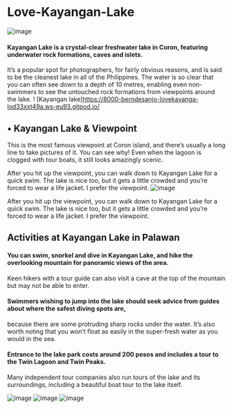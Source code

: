 # Love-Kayangan-Lake
![image](https://user-images.githubusercontent.com/126774702/229324782-c7b592ad-8072-4227-b969-3afa44c1fb1d.png)
#### Kayangan Lake is a crystal-clear freshwater lake in Coron, featuring underwater rock formations, caves and islets.
It’s a popular spot for photographers, for fairly obvious reasons, and is said to be the cleanest lake in all of the Philippines. 
The water is so clear that you can often see down to a depth of 10 metres,
enabling even non-swimmers to see the untouched rock formations from viewpoints around the lake.
! [Kayangan lake]https://8000-berndesanjo-lovekayanga-lod33xxt49a.ws-eu93.gitpod.io/

## • Kayangan Lake & Viewpoint
This is the most famous viewpoint at Coron island, and there’s usually a long line to take pictures of it. 
You can see why! Even when the lagoon is clogged with tour boats, it still looks amazingly scenic.

After you hit up the viewpoint, you can walk down to Kayangan Lake for a quick swim. 
The lake is nice too, but it gets a little crowded and you’re forced to wear a life jacket. I prefer the viewpoint.
![image](https://user-images.githubusercontent.com/126774702/229325598-139ddc89-3ae3-42f3-a8f0-7ce531fadc7e.png)

After you hit up the viewpoint, you can walk down to Kayangan Lake for a quick swim. 
The lake is nice too, but it gets a little crowded and you’re forced to wear a life jacket. I prefer the viewpoint.
## Activities at Kayangan Lake in Palawan

#### You can swim, snorkel and dive in Kayangan Lake, and hike the overlooking mountain for panoramic views of the area.
Keen hikers with a tour guide can also visit a cave at the top of the mountain but may not be able to enter.

#### Swimmers wishing to jump into the lake should seek advice from guides about where the safest diving spots are,
because there are some protruding sharp rocks under the water. 
It’s also worth noting that you won’t float as easily in the super-fresh water as you would in the sea.

#### Entrance to the lake park costs around 200 pesos and includes a tour to the Twin Lagoon and Twin Peaks. 
Many independent tour companies also run tours of the lake and its surroundings, including a beautiful boat tour to the lake itself.


![image](https://user-images.githubusercontent.com/126774702/229325873-da579ba5-e9a8-46e4-8d8f-4bca1f02c836.png)
![image](https://user-images.githubusercontent.com/126774702/229326391-774cbf72-01b9-4169-b434-93a40ca18655.png)
![image](https://user-images.githubusercontent.com/126774702/229325987-4c22d4ce-d847-44f2-9c7f-30d04328200b.png)
